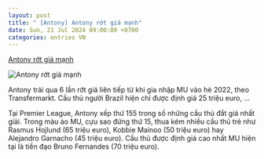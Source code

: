 ```yaml
---
layout: post
title: " [Antony] Antony rớt giá mạnh"
date: Sun, 21 Jul 2024 09:00:00 +0700
categories: entries VN
---
```

[Antony rớt giá mạnh](https://znews.vn/antony-rot-gia-manh-post1487250.html)

![Antony rớt giá mạnh](https://photo.znews.vn/w1250/Uploaded/mfnuy/2024_07_20/Antony_UTD.jpg)

Antony trải qua 6 lần rớt giá liên tiếp từ khi gia nhập MU vào hè 2022, theo Transfermarkt. Cầu thủ người Brazil hiện chỉ được định giá 25 triệu euro, ...

Tại Premier League, Antony xếp thứ 155 trong số những cầu thủ đắt giá nhất giải. Trong màu áo MU, cựu sao đứng thứ 15, thua kém nhiều cầu thủ trẻ như Rasmus Hojlund (65 triệu euro), Kobbie Mainoo (50 triệu euro) hay Alejandro Garnacho (45 triệu euro). Cầu thủ được định giá cao nhất MU hiện tại là tiền đạo Bruno Fernandes (70 triệu euro).


